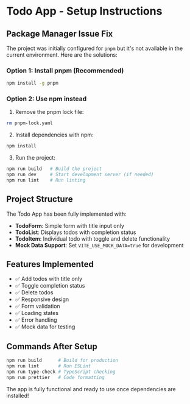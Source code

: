 # Todo App - Setup Instructions

## Package Manager Issue Fix

The project was initially configured for `pnpm` but it's not available in the current environment. Here are the solutions:

### Option 1: Install pnpm (Recommended)

```bash
npm install -g pnpm
```

### Option 2: Use npm instead

1. Remove the pnpm lock file:

```bash
rm pnpm-lock.yaml
```

2. Install dependencies with npm:

```bash
npm install
```

3. Run the project:

```bash
npm run build   # Build the project
npm run dev     # Start development server (if needed)
npm run lint    # Run linting
```

## Project Structure

The Todo App has been fully implemented with:

- **TodoForm**: Simple form with title input only
- **TodoList**: Displays todos with completion status
- **TodoItem**: Individual todo with toggle and delete functionality
- **Mock Data Support**: Set `VITE_USE_MOCK_DATA=true` for development

## Features Implemented

- ✅ Add todos with title only
- ✅ Toggle completion status
- ✅ Delete todos
- ✅ Responsive design
- ✅ Form validation
- ✅ Loading states
- ✅ Error handling
- ✅ Mock data for testing

## Commands After Setup

```bash
npm run build      # Build for production
npm run lint       # Run ESLint
npm run type-check # TypeScript checking
npm run prettier   # Code formatting
```

The app is fully functional and ready to use once dependencies are installed!
